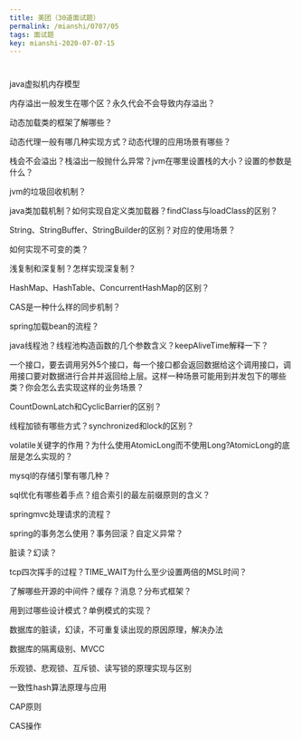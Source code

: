 ```yaml
---
title: 美团（30道面试题）
permalink: /mianshi/0707/05
tags: 面试题
key: mianshi-2020-07-07-15
---
```






# 

java虚拟机内存模型

内存溢出一般发生在哪个区？永久代会不会导致内存溢出？

动态加载类的框架了解哪些？

动态代理一般有哪几种实现方式？动态代理的应用场景有哪些？

栈会不会溢出？栈溢出一般抛什么异常？jvm在哪里设置栈的大小？设置的参数是什么？

jvm的垃圾回收机制？

java类加载机制？如何实现自定义类加载器？findClass与loadClass的区别？

String、StringBuffer、StringBuilder的区别？对应的使用场景？

如何实现不可变的类？

浅复制和深复制？怎样实现深复制？

HashMap、HashTable、ConcurrentHashMap的区别？

CAS是一种什么样的同步机制？

spring加载bean的流程？

java线程池？线程池构造函数的几个参数含义？keepAliveTime解释一下？

一个接口，要去调用另外5个接口，每一个接口都会返回数据给这个调用接口，调用接口要对数据进行合并并返回给上层。这样一种场景可能用到并发包下的哪些类？你会怎么去实现这样的业务场景？

CountDownLatch和CyclicBarrier的区别？

线程加锁有哪些方式？synchronized和lock的区别？

volatile关键字的作用？为什么使用AtomicLong而不使用Long?AtomicLong的底层是怎么实现的？

mysql的存储引擎有哪几种？

sql优化有哪些着手点？组合索引的最左前缀原则的含义？

springmvc处理请求的流程？

spring的事务怎么使用？事务回滚？自定义异常？

脏读？幻读？

tcp四次挥手的过程？TIME_WAIT为什么至少设置两倍的MSL时间？

了解哪些开源的中间件？缓存？消息？分布式框架？

用到过哪些设计模式？单例模式的实现？

数据库的脏读，幻读，不可重复读出现的原因原理，解决办法

数据库的隔离级别、MVCC

乐观锁、悲观锁、互斥锁、读写锁的原理实现与区别

一致性hash算法原理与应用

CAP原则

CAS操作

